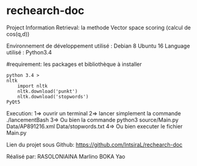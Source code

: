 # rechearch-doc
Project Information Retrieval:
    la methode Vector space scoring (calcul de cos(q,d))

Environnement de développement utilisé : 
    Debian 8
    Ubuntu 16
Language utilisé :
	Python3.4
	
#requirement: les packages et bibliothèque à installer
~~~~~~~~~~~~~~~~~~~~~~~~~~~~~~~~~~~~~~~~~~~~~~~~~~~~~~~~~~~~
python 3.4 > 
nltk
    import nltk
    nltk.download('punkt')
    nltk.download('stopwords')
PyQt5
~~~~~~~~~~~~~~~~~~~~~~~~~~~~~~~~~~~~~~~~~~~~~~~~~~~~~~~~~~~~
Execution:
1=> ouvrir un terminal
2=> lancer simplement la commande ./lancementBash
3=> Ou bien la commande python3 source/Main.py Data/AP891216.xml Data/stopwords.txt 
4=> Ou bien executer le fichier Main.py

Lien du projet sous Github:
    https://github.com/IntsiraL/rechearch-doc


    
Réalisé par:
    RASOLONIAINA Marlino
    BOKA Yao
